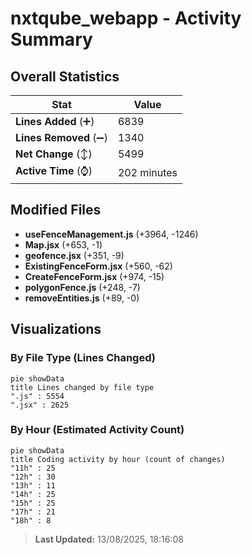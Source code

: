# nxtqube_webapp - Activity Summary 

## Overall Statistics

| Stat                   | Value                                                             |
| ---------------------- | ----------------------------------------------------------------- |
| **Lines Added** (➕)   | 6839                                          |
| **Lines Removed** (➖) | 1340                                        |
| **Net Change** (↕)    | 5499                |
| **Active Time** (⌚)   | 202 minutes |


## Modified Files
- **useFenceManagement.js** (+3964, -1246)
- **Map.jsx** (+653, -1)
- **geofence.jsx** (+351, -9)
- **ExistingFenceForm.jsx** (+560, -62)
- **CreateFenceForm.jsx** (+974, -15)
- **polygonFence.js** (+248, -7)
- **removeEntities.js** (+89, -0)

## Visualizations

### By File Type (Lines Changed)

```mermaid
pie showData
title Lines changed by file type
".js" : 5554
".jsx" : 2625
```

### By Hour (Estimated Activity Count)

```mermaid
pie showData
title Coding activity by hour (count of changes)
"11h" : 25
"12h" : 30
"13h" : 11
"14h" : 25
"15h" : 25
"17h" : 21
"18h" : 8
```


> **Last Updated:** 13/08/2025, 18:16:08
